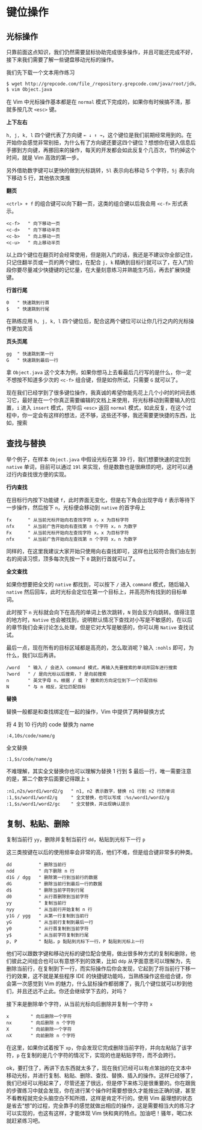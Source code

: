 # 键位操作

## 光标操作

只靠前面这点知识，我们仍然需要鼠标协助完成很多操作，并且可能还完成不好，接下来我们需要了解一些键盘移动光标的操作。

我们先下载一个文本用作练习

```bash
$ wget http://grepcode.com/file_/repository.grepcode.com/java/root/jdk/openjdk/8u40-b25/java/lang/Object.java/\?v\=source -O Object.java
$ vim Object.java
```

在 Vim 中光标操作基本都是在 `normal` 模式下完成的，如果你有时候搞不清，那就多按几次 `<esc>` 键。

**上下左右**

`h, j, k, l` 四个键代表了方向键 `← ↓ ↑ →`，这个键位是我们前期经常用到的。在开始你会感觉非常别扭，为什么有了方向键还要这四个键位？想想你在键入信息后手挪到方向键，再挪回来的操作，每天的开发都会如此反复个几百次，节约掉这个时间，就是 Vim 高效的第一步。

另外借助数字键可以更快的做到光标跳转，`5l` 表示向右移动 5 个字符，`5j` 表示向下移动 5 行，其他依次类推

**翻页**

`<ctrl> + f` 的组合键可以向下翻一页，这类的组合键以后我会用 `<c-f>` 形式表示。

```vim
<c-f>   " 向下移动一页
<c-d>   " 向下移动半页
<c-b>   " 向上移动一页
<c-u>   " 向上移动半页
```

以上四个键位在翻页时会经常使用，但是刚入门的话，我还是不建议你全部记住，只记住翻半页或一页的两个键位，在配合 `j, k` 精确到目标行就可以了，在入门阶段你要尽量减少快捷键的记忆量，在大量刻意练习并熟能生巧后，再去扩展快捷键。

**行首行尾**

```vim
0   " 快速跳到行首
$   " 快速跳到行尾
```

在熟练应用 `h, j, k, l` 四个键位后，配合这两个键位可以让你几行之内的光标操作更加灵活

**页头页尾**

```vim
gg  " 快速跳到第一行
G   " 快速跳到最后一行
```

拿 `Object.java` 这个文本为例，如果你想马上去看最后几行写的是什么，你一定不想按不知道多少次的 `<c-f>` 组合键，但是如你所试，只需要 `G` 就可以了。

现在我们已经学到了很多键位操作，我真诚的希望你能先花上几个小时的时间去练习它，最好是在一个你真正需要编辑的文档上来使用，将光标移动到需要输入的位置，`i` 进入 `insert` 模式，完毕后 `<esc>` 返回 `normal` 模式，如此反复，在这个过程中，你一定会有这样的想法，还不够，这些还不够，我还需要更快捷的东西，比如，搜索

## 查找与替换

举个例子，在样本 `Object.java` 中假设光标在第 39 行，我们想要快速的定位到 `native` 单词，目前可以通过 `19l` 来实现，但是数数也是很麻烦的吧，这时可以通过行内查找很方便的实现。

**行内查找**

在目标行内按下功能键 `f`，此时界面无变化，但是右下角会出现字母 `f` 表示等待下一步操作，然后按下 `n`，光标便会移动到 `native` 的首字母上

```vim
fx      " 从当前光标开始向右查找字符 x，x 为目标字符
nfx     " 从当前广告开始向右查找第 n 个字符 x，n 为数字
Fx      " 从当前光标开始向左查找字符 x，x 为目标字符
nfx     " 从当前广告开始向左查找第 n 个字符 x，n 为数字
```

同样的，在这里我建议大家开始只使用向右查找即可，这样也比较符合我们由左到右的阅读习惯，顶多每次先按一下 `0` 跳到行首就可以了。

**全文查找**

如果你想要把全文的 `native` 都找到，可以按下 `/` 进入 `command` 模式，随后输入 `native` 然后回车，此时光标会定位在第一个目标上，并高亮所有找到的目标单词。

此时按下 `n` 光标就会向下在高亮的单词上依次跳转，`N` 则会反方向跳转。值得注意的地方时，`Native` 也会被找到，说明默认情况下查找对小写是不敏感的，在以后的章节我们会来讨论怎么处理，但是它对大写是敏感的，你可以用 `Native` 查找试试。

最后一点，现在所有的目标区域都是高亮的，怎么取消呢？输入 `:nohls` 即可，为什么，我们以后再讲。

```vim
/word   " 输入 / 会进入 command 模式，再输入先要搜索的单词并回车进行搜索
?word   " / 是向光标以后搜索，? 是向前搜索
n       " 英文字母 n，根据 / 或 ? 搜索的方向定位到下一个匹配目标
N       " 与 n 相反，定位匹配目标
```

**替换**

替换一般都是和查找绑定在一起的操作，Vim 中提供了两种替换方式

将 4 到 10 行内的 code 替换为 name

```vim
:4,10s/code/name/g
```

全文替换

```vim
:1,$s/code/name/g
```

不难理解，其实全文替换你也可以理解为替换 1 行到 $ 最后一行，唯一需要注意的是，第二个数字后面要记得跟上 `s`

```vim
:n1,n2s/word1/word2/g   " n1, n2 表示数字，替换 n1 行到 n2 行的单词
:1,$s/word1/word2/g     " 全文替换，也可以写成 :%s/word1/word2/g
:1,$s/word1/word2/gc    " 全文替换，并出现确认提示
```

## 复制、粘贴、删除

复制当前行 `yy`，删除并复制当前行 `dd`，粘贴到光标下一行 `p`

这三类按键在以后的使用频率会非常的高，他们不难，但是组合键非常多的种类。

```vim
dd          " 删除当前行
ndd         " 向下删除 n 行
d1G / dgg   " 删除第一行到当前行的数据
dG          " 删除当前行到最后一行的数据
d$          " 删除当前字符到行尾
d0          " 从行首删除到当前字符
yy          " 复制当前行
nyy         " 从当前行开始复制 n 行
y1G / ygg   " 从第一行复制到当前行
yG          " 从当前行复制到最后一行
y0          " 从行首复制到当前字符
y$          " 从当前字符复制到行尾
p, P        " 黏贴，p 黏贴到光标下一行，P 黏贴到光标上一行
```

他们可以跟数字键和移动光标的键位配合使用，做出很多种方式的复制和删除，他们彼此之间组合也可以有意想不到的效果，比如 `ddp` 从字面意思可以理解为，先删除当前行，在复制到下一行，而实际操作后你会发现，它起到了将当前行下移一行的效果，这不就是某些程序 IDE 的快捷键功能吗，当熟练操作这些组合键，你会第一次感觉到 Vim 的魅力，什么鼠标操作都弱爆了，我几个键位就可以秒到他们，并且还远不止此。你还会继续学下去的，对吗？

接下来是删除单个字符，从当前光标向后删除并复制一个字符 `x`

```vim
x        " 向后删除一个字符
nx       " 向后删除 n 个字符
X        " 向前删除一个字符
nX       " 向前删除 n 个字符
```

在这里，如果你试着按下 `xp`，你会发现它完成删除当前字符，并向左粘贴了该字符，`p` 在复制的是几个字符的情况下，实现的也是粘贴字符，而不会跨行。

ok，要打住了，再讲下去东西就太多了，现在我们已经可以有点笨拙的在文本中移动光标，并进行复制、粘贴、删除、查找、替换、插入的操作。这样已经够了，我们已经可以用起来了，尽管还差了很远，但是停下来练习是很重要的。你在跟我的步骤练习中就会发现，你在进行某个操作时需要想很久才能按出正确的键，甚至不看教程就完全头脑空白不知所措，这样是肯定不行的。使用 Vim 最理想的状态是省去“想”的过程，完全靠手的感觉就做出相应的操作，这是需要相当大的练习才可以实现的，也这有这样，才能体现 Vim 快和爽的特点。加油吧！骚年，喝口水就赶紧练习吧。
